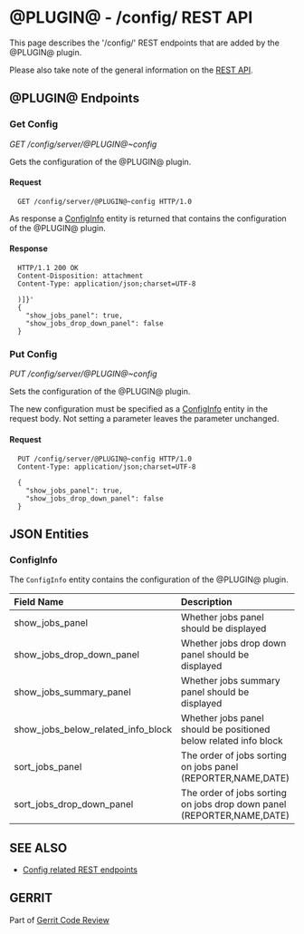 @PLUGIN@ - /config/ REST API
============================

This page describes the '/config/' REST endpoints that are added by the
@PLUGIN@ plugin.

Please also take note of the general information on the
[REST API](../../../Documentation/rest-api.html).

<a id="project-endpoints"> @PLUGIN@ Endpoints
--------------------------------------------

### <a id="get-config"> Get Config
_GET /config/server/@PLUGIN@~config_

Gets the configuration of the @PLUGIN@ plugin.

#### Request

```
  GET /config/server/@PLUGIN@~config HTTP/1.0
```

As response a [ConfigInfo](#config-info) entity is returned that
contains the configuration of the @PLUGIN@ plugin.

#### Response

```
  HTTP/1.1 200 OK
  Content-Disposition: attachment
  Content-Type: application/json;charset=UTF-8

  )]}'
  {
    "show_jobs_panel": true,
    "show_jobs_drop_down_panel": false
  }
```

### <a id="put-config"> Put Config
_PUT /config/server/@PLUGIN@~config_

Sets the configuration of the @PLUGIN@ plugin.

The new configuration must be specified as a [ConfigInfo](#config-info)
entity in the request body. Not setting a parameter leaves the
parameter unchanged.

#### Request

```
  PUT /config/server/@PLUGIN@~config HTTP/1.0
  Content-Type: application/json;charset=UTF-8

  {
    "show_jobs_panel": true,
    "show_jobs_drop_down_panel": false
  }
```

<a id="json-entities">JSON Entities
-----------------------------------

### <a id="config-info"></a>ConfigInfo

The `ConfigInfo` entity contains the configuration of the @PLUGIN@
plugin.

|Field Name                         |Description|
|:----------------------------------|:----------|
|show_jobs_panel                    | Whether jobs panel should be displayed|
|show_jobs_drop_down_panel          | Whether jobs drop down panel should be displayed|
|show_jobs_summary_panel            | Whether jobs summary panel should be displayed|
|show_jobs_below_related_info_block | Whether jobs panel should be positioned below related info block|
|sort_jobs_panel                    | The order of jobs sorting on jobs panel (REPORTER,NAME,DATE)|
|sort_jobs_drop_down_panel          | The order of jobs sorting on jobs drop down panel (REPORTER,NAME,DATE)|


SEE ALSO
--------

* [Config related REST endpoints](../../../Documentation/rest-api-config.html)

GERRIT
------
Part of [Gerrit Code Review](../../../Documentation/index.html)
